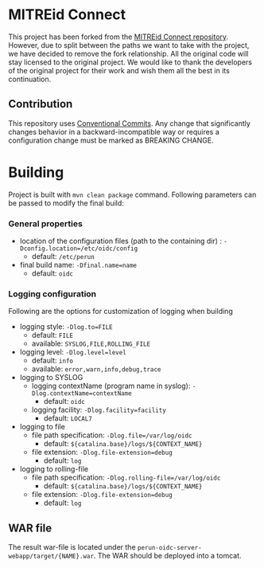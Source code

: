 # MITREid Connect

This project has been forked from the [MITREid Connect repository](https://github.com/mitreid-connect/OpenID-Connect-Java-Spring-Server). However, due to split between the paths we want to take with the project, we have decided to remove the fork relationship. All the original code will stay licensed to the original project. We would like to thank the developers of the original project for their work and wish them all the best in its continuation.

## Contribution

This repository uses [Conventional Commits](https://www.npmjs.com/package/@commitlint/config-conventional).
Any change that significantly changes behavior in a backward-incompatible way or requires a configuration change must be marked as BREAKING CHANGE.

# Building

Project is built with `mvn clean package` command. Following parameters can be passed to modify the final build:

### General properties
- location of the configuration files (path to the containing dir) : `-Dconfig.location=/etc/oidc/config`
    - default: `/etc/perun`
- final build name: `-Dfinal.name=name`
    - default: `oidc`

### Logging configuration
Following are the options for customization of logging when building

- logging style: `-Dlog.to=FILE`
    - default: `FILE`
    - available: `SYSLOG,FILE,ROLLING_FILE`
- logging level: `-Dlog.level=level`
    - default: `info`
    - available: `error,warn,info,debug,trace` 
- logging to SYSLOG
    - logging contextName (program name in syslog): `-Dlog.contextName=contextName`
        - default: `oidc`
    - logging facility: `-Dlog.facility=facility`
        - default: `LOCAL7`
- logging to file
    - file path specification: `-Dlog.file=/var/log/oidc`
      - default: `${catalina.base}/logs/${CONTEXT_NAME}`
    - file extension: `-Dlog.file-extension=debug`
      - default: `log`
- logging to rolling-file
    - file path specification: `-Dlog.rolling-file=/var/log/oidc`
      - default: `${catalina.base}/logs/${CONTEXT_NAME}`
    - file extension: `-Dlog.file-extension=debug`
      - default: `log`

## WAR file

The result war-file is located under the `perun-oidc-server-webapp/target/{NAME}.war`. The WAR should be deployed into a tomcat.
